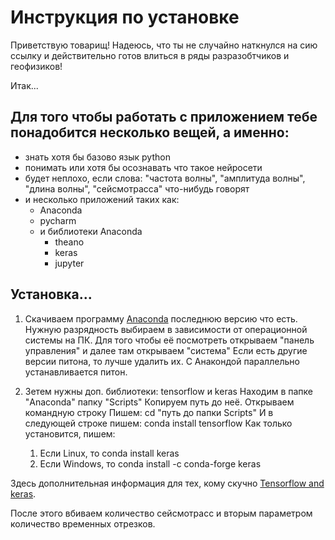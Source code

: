 # Инструкция по установке

Приветствую товарищ! Надеюсь, что ты не случайно наткнулся на сию ссылку и действительно готов влиться в ряды разразобтчиков и геофизиков!

Итак...
## Для того чтобы работать с приложением тебе понадобится несколько вещей, а именно:
  * знать хотя бы базово язык python
  * понимать или хотя бы осознавать что такое нейросети
  * будет неплохо, если слова: "частота волны", "амплитуда волны", "длина волны", "сейсмотрасса" что-нибудь говорят
  * и несколько приложений таких как:
    * Anaconda
    * pycharm
    * и библиотеки Anaconda
      * theano
      * keras
      * jupyter
      
## Установка...
[Anaconda]: https://www.anaconda.com/download/
1. Скачиваем программу [Anaconda][Anaconda] последнюю версию что есть.
   Нужную разрядность выбираем в зависимости от операционной системы на ПК.
   Для того чтобы её посмотреть открываем "панель управления" и далее там открываем "система"
   Если есть другие версии питона, то лучше удалить их.
   С Анакондой параллельно устанавливается питон.
     
2. Зетем нужны доп. библиотеки: tensorflow и keras
   Находим в папке "Anaconda" папку "Scripts"
   Копируем путь до неё.
   Открываем командную строку
   Пишем: cd "путь до папки Scripts"
   И в следующей строке пишем: conda install tensorflow
   Как только установится, пишем: 
    1. Если  Linux, то conda install keras
    2. Если Windows, то conda install -c conda-forge keras
     
[Tensorflow and keras]: https://www.asozykin.ru/deep_learning/2017/09/07/keras-installation-tensorflow
     Здесь дополнительная информация для тех, кому скучно [Tensorflow and keras][Tensorflow and keras].
     
     
     
После этого вбиваем количество сейсмотрасс и вторым параметром количество временных отрезков.
     
